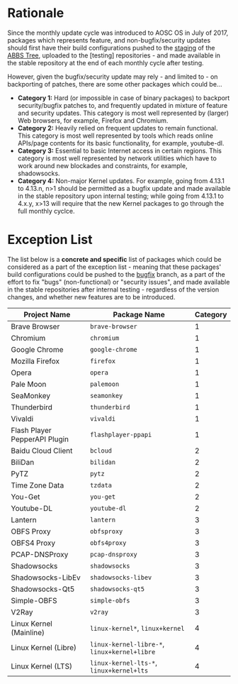 <!-- TITLE: Exceptions to the Monthly Update Cycle -->
<!-- SUBTITLE: A Suggested List of Packages to be Updated Immediately and Made Available in Stable Repositories -->

Rationale
==========
Since the monthly update cycle was introduced to AOSC OS in July of 2017, packages which represents feature, and non-bugfix/security updates should first have their build configurations pushed to the [staging](https://github.com/AOSC-Dev/aosc-os-abbs/tree/staging) of the [ABBS Tree](https://github.com/AOSC-Dev/aosc-os-abbs), uploaded to the [testing] repositories - and made available in the stable repository at the end of each monthly cycle after testing.

However, given the bugfix/security update may rely - and limited to - on backporting of patches, there are some other packages which could be...

- **Category 1:** Hard (or impossible in case of binary packages) to backport security/bugfix patches to, and frequently updated in mixture of feature and security updates. This category is most well represented by (larger) Web browsers, for example, Firefox and Chromium.
- **Category 2:** Heavily relied on frequent updates to remain functional. This category is most well represented by tools which reads online APIs/page contents for its basic functionality, for example, youtube-dl.
- **Category 3:** Essential to basic Internet access in certain regions. This category is most well represented by network utilities which have to work around new blockades and constraints, for example, shadowsocks.
- **Category 4:** Non-major Kernel updates. For example, going from 4.13.1 to 4.13.n, n>1 should be permitted as a bugfix update and made available in the stable repository upon internal testing; while going from 4.13.1 to 4.x.y, x>13 will require that the new Kernel packages to go through the full monthly cyclce.

Exception List
========
The list below is a **concrete and specific** list of packages which could be considered as a part of the exception list - meaning that these packages' build configurations could be pushed to the [bugfix](https://github.com/AOSC-Dev/aosc-os-abbs/tree/bugfix) branch, as a part of the effort to fix "bugs" (non-functional) or "security issues", and made available in the stable repositories after internal testing - regardless of the version changes, and whether new features are to be introduced.


| Project Name | Package Name | Category |
| ------------------ | -------------------- | ------------ |
| Brave Browser | `brave-browser` | 1 |
| Chromium | `chromium` | 1 |
| Google Chrome | `google-chrome` | 1 |
| Mozilla Firefox  | `firefox` | 1 |
| Opera | `opera` | 1 |
| Pale Moon | `palemoon` | 1 |
| SeaMonkey | `seamonkey` | 1 |
| Thunderbird | `thunderbird` | 1 |
| Vivaldi | `vivaldi` | 1 |
| Flash Player PepperAPI Plugin | `flashplayer-ppapi` | 1 |
| Baidu Cloud Client | `bcloud` | 2 |
| BiliDan | `bilidan` | 2 |
| PyTZ | `pytz` | 2 |
| Time Zone Data | `tzdata` | 2 |
| You-Get | `you-get` | 2 |
| Youtube-DL | `youtube-dl` | 2 |
| Lantern | `lantern` | 3 |
| OBFS Proxy | `obfsproxy` | 3 |
| OBFS4 Proxy | `obfs4proxy` | 3 |
| PCAP-DNSProxy | `pcap-dnsproxy` | 3 |
| Shadowsocks | `shadowsocks` | 3 |
| Shadowsocks-LibEv | `shadowsocks-libev` | 3 |
| Shadowsocks-Qt5 | `shadowsocks-qt5` | 3 |
| Simple-OBFS | `simple-obfs` | 3 |
| V2Ray | `v2ray` | 3 |
| Linux Kernel (Mainline) | `linux-kernel*`, `linux+kernel` | 4 |
| Linux Kernel (Libre) | `linux-kernel-libre-*`, `linux+kernel+libre` | 4 |
| Linux Kernel (LTS) | `linux-kernel-lts-*`, `linux+kernel+lts` | 4 |